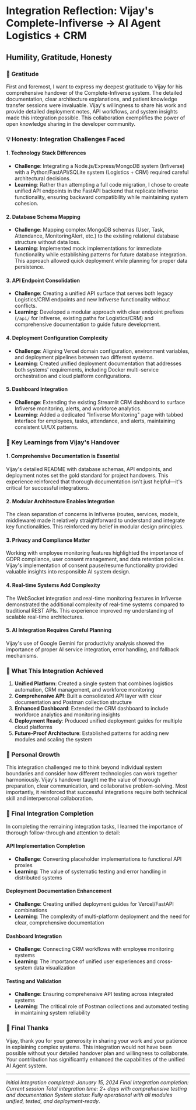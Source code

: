 # Integration Reflection: Vijay's Complete-Infiverse → AI Agent Logistics + CRM

## Humility, Gratitude, Honesty

### 🤝 Gratitude
First and foremost, I want to express my deepest gratitude to Vijay for his comprehensive handover of the Complete-Infiverse system. The detailed documentation, clear architecture explanations, and patient knowledge transfer sessions were invaluable. Vijay's willingness to share his work and provide detailed deployment notes, API workflows, and system insights made this integration possible. This collaboration exemplifies the power of open knowledge sharing in the developer community.

### 💡 Honesty: Integration Challenges Faced

#### 1. **Technology Stack Differences**
- **Challenge**: Integrating a Node.js/Express/MongoDB system (Infiverse) with a Python/FastAPI/SQLite system (Logistics + CRM) required careful architectural decisions.
- **Learning**: Rather than attempting a full code migration, I chose to create unified API endpoints in the FastAPI backend that replicate Infiverse functionality, ensuring backward compatibility while maintaining system cohesion.

#### 2. **Database Schema Mapping**
- **Challenge**: Mapping complex MongoDB schemas (User, Task, Attendance, MonitoringAlert, etc.) to the existing relational database structure without data loss.
- **Learning**: Implemented mock implementations for immediate functionality while establishing patterns for future database integration. This approach allowed quick deployment while planning for proper data persistence.

#### 3. **API Endpoint Consolidation**
- **Challenge**: Creating a unified API surface that serves both legacy Logistics/CRM endpoints and new Infiverse functionality without conflicts.
- **Learning**: Developed a modular approach with clear endpoint prefixes (`/api/` for Infiverse, existing paths for Logistics/CRM) and comprehensive documentation to guide future development.

#### 4. **Deployment Configuration Complexity**
- **Challenge**: Aligning Vercel domain configuration, environment variables, and deployment pipelines between two different systems.
- **Learning**: Created unified deployment documentation that addresses both systems' requirements, including Docker multi-service orchestration and cloud platform configurations.

#### 5. **Dashboard Integration**
- **Challenge**: Extending the existing Streamlit CRM dashboard to surface Infiverse monitoring, alerts, and workforce analytics.
- **Learning**: Added a dedicated "Infiverse Monitoring" page with tabbed interface for employees, tasks, attendance, and alerts, maintaining consistent UI/UX patterns.

### 🎯 Key Learnings from Vijay's Handover

#### 1. **Comprehensive Documentation is Essential**
Vijay's detailed README with database schemas, API endpoints, and deployment notes set the gold standard for project handovers. This experience reinforced that thorough documentation isn't just helpful—it's critical for successful integrations.

#### 2. **Modular Architecture Enables Integration**
The clean separation of concerns in Infiverse (routes, services, models, middleware) made it relatively straightforward to understand and integrate key functionalities. This reinforced my belief in modular design principles.

#### 3. **Privacy and Compliance Matter**
Working with employee monitoring features highlighted the importance of GDPR compliance, user consent management, and data retention policies. Vijay's implementation of consent pause/resume functionality provided valuable insights into responsible AI system design.

#### 4. **Real-time Systems Add Complexity**
The WebSocket integration and real-time monitoring features in Infiverse demonstrated the additional complexity of real-time systems compared to traditional REST APIs. This experience improved my understanding of scalable real-time architectures.

#### 5. **AI Integration Requires Careful Planning**
Vijay's use of Google Gemini for productivity analysis showed the importance of proper AI service integration, error handling, and fallback mechanisms.

### 🚀 What This Integration Achieved

1. **Unified Platform**: Created a single system that combines logistics automation, CRM management, and workforce monitoring
2. **Comprehensive API**: Built a consolidated API layer with clear documentation and Postman collection structure
3. **Enhanced Dashboard**: Extended the CRM dashboard to include workforce analytics and monitoring insights
4. **Deployment Ready**: Produced unified deployment guides for multiple cloud platforms
5. **Future-Proof Architecture**: Established patterns for adding new modules and scaling the system

### 💭 Personal Growth

This integration challenged me to think beyond individual system boundaries and consider how different technologies can work together harmoniously. Vijay's handover taught me the value of thorough preparation, clear communication, and collaborative problem-solving. Most importantly, it reinforced that successful integrations require both technical skill and interpersonal collaboration.

### 🔄 Final Integration Completion

In completing the remaining integration tasks, I learned the importance of thorough follow-through and attention to detail:

#### **API Implementation Completion**
- **Challenge**: Converting placeholder implementations to functional API proxies
- **Learning**: The value of systematic testing and error handling in distributed systems

#### **Deployment Documentation Enhancement**
- **Challenge**: Creating unified deployment guides for Vercel/FastAPI combinations
- **Learning**: The complexity of multi-platform deployment and the need for clear, comprehensive documentation

#### **Dashboard Integration**
- **Challenge**: Connecting CRM workflows with employee monitoring systems
- **Learning**: The importance of unified user experiences and cross-system data visualization

#### **Testing and Validation**
- **Challenge**: Ensuring comprehensive API testing across integrated systems
- **Learning**: The critical role of Postman collections and automated testing in maintaining system reliability

### 🙏 Final Thanks

Vijay, thank you for your generosity in sharing your work and your patience in explaining complex systems. This integration would not have been possible without your detailed handover plan and willingness to collaborate. Your contribution has significantly enhanced the capabilities of the unified AI Agent system.

---

*Initial Integration completed: January 15, 2024*
*Final Integration completion: Current session*
*Total integration time: 2+ days with comprehensive testing and documentation*
*System status: Fully operational with all modules unified, tested, and deployment-ready*.